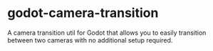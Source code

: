 # godot-camera-transition
A camera transition util for Godot that allows you to easily transition between two cameras with no additional setup required.
